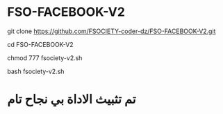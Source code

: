 # FSO-FACEBOOK-V2

git clone https://github.com/FSOCIETY-coder-dz/FSO-FACEBOOK-V2.git

cd FSO-FACEBOOK-V2

chmod 777 fsociety-v2.sh

bash fsociety-v2.sh

# تم تثبيث الاداة بي نجاح تام 
